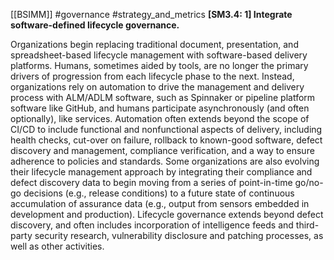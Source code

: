 [[BSIMM]] #governance #strategy_and_metrics
**[SM3.4: 1] Integrate software-defined lifecycle governance.**


Organizations begin replacing traditional document, presentation, and spreadsheet-based lifecycle management with software-based delivery platforms. Humans, sometimes aided by tools, are no longer the primary drivers of progression from each lifecycle phase to the next. Instead, organizations rely on automation to drive the management and delivery process with ALM/ADLM software, such as Spinnaker or pipeline platform software like GitHub, and humans participate asynchronously (and often optionally), like services. Automation often extends beyond the scope of CI/CD to include functional and nonfunctional aspects of delivery, including health checks, cut-over on failure, rollback to known-good software, defect discovery and management, compliance verification, and a way to ensure adherence to policies and standards. Some organizations are also evolving their lifecycle management approach by integrating their compliance and defect discovery data to begin moving from a series of point-in-time go/no-go decisions (e.g., release conditions) to a future state of continuous accumulation of assurance data (e.g., output from sensors embedded in development and production). Lifecycle governance extends beyond defect discovery, and often includes incorporation of intelligence feeds and third-party security research, vulnerability disclosure and patching processes, as well as other activities.


